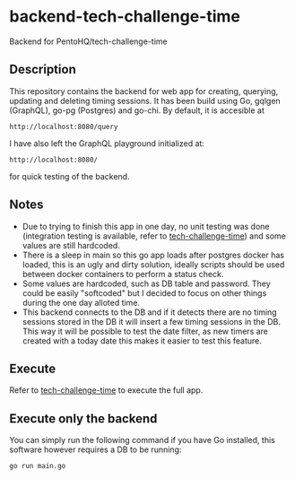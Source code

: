 # backend-tech-challenge-time
Backend for PentoHQ/tech-challenge-time

## Description
This repository contains the backend for web app for creating, querying, updating and deleting timing sessions.
It has been build using Go, gqlgen (GraphQL), go-pg (Postgres) and go-chi.
By default, it is accesible at
```
http://localhost:8080/query
```
I have also left the GraphQL playground initialized at:
```
http://localhost:8080/
```
for quick testing of the backend.

## Notes
* Due to trying to finish this app in one day, no unit testing was done (integration testing is available, refer to [tech-challenge-time](https://github.com/OscarClemente/tech-challenge-time/tree/main)) and some values are still hardcoded.
* There is a sleep in main so this go app loads after postgres docker has loaded, this is an ugly and dirty solution, ideally scripts should be used between docker containers to perform a status check.
* Some values are hardcoded, such as DB table and password. They could be easily "softcoded" but I decided to focus on other things during the one day alloted time.
* This backend connects to the DB and if it detects there are no timing sessions stored in the DB it will insert a few timing sessions in the DB. This way it will be possible to test the date filter, as new timers are created with a today date this makes it easier to test this feature.

## Execute
Refer to [tech-challenge-time](https://github.com/OscarClemente/tech-challenge-time/tree/main) to execute the full app.

## Execute only the backend

You can simply run the following command if you have Go installed, this software however requires a DB to be running:
```sh
go run main.go
```
